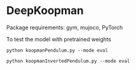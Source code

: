 # DeepKoopman

Package requirements: gym, mujoco, PyTorch

To test the model with pretrained weights
```
python koopmanPendulum.py --mode eval
```

```
python koopmanInvertedPendulum.py --mode eval
```

